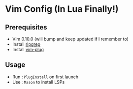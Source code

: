 # Vim Config (In Lua Finally!)

## Prerequisites

- Vim 0.10.0 (will bump and keep updated if I remember to)
- Install [ripgrep](https://github.com/BurntSushi/ripgrep)
- Install [vim-plug](https://github.com/junegunn/vim-plug)

## Usage

- Run `:PlugInstall` on first launch
- Use `:Mason` to install LSPs
